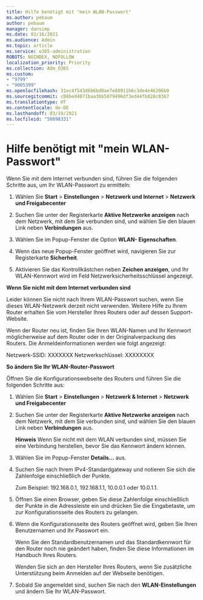 ```yaml
---
title: Hilfe benötigt mit "mein WLAN-Passwort"
ms.author: pebaum
author: pebaum
manager: dansimp
ms.date: 03/16/2021
ms.audience: Admin
ms.topic: article
ms.service: o365-administration
ROBOTS: NOINDEX, NOFOLLOW
localization_priority: Priority
ms.collection: Adm_O365
ms.custom:
- "9799"
- "9005399"
ms.openlocfilehash: 31ec4f543d6b6bd0ae7e88911b6c3de4e46206b0
ms.sourcegitcommit: c08bed4071baa3bb5879496df3ed44fb828c8367
ms.translationtype: HT
ms.contentlocale: de-DE
ms.lasthandoff: 03/19/2021
ms.locfileid: "50898331"
---
```

# <a name="need-help-with-my-wi-fi-password"></a>Hilfe benötigt mit "mein WLAN-Passwort"

Wenn Sie mit dem Internet verbunden sind, führen Sie die folgenden Schritte aus, um Ihr WLAN-Passwort zu ermitteln:

1. Wählen Sie **Start** > **Einstellungen** > **Netzwerk und Internet** > **Netzwerk und Freigabecenter**

1. Suchen Sie unter der Registerkarte **Aktive Netzwerke anzeigen** nach dem Netzwerk, mit dem Sie verbunden sind, und wählen Sie den blauen Link neben **Verbindungen** aus.

1. Wählen Sie im Popup-Fenster die Option **WLAN- Eigenschaften**.

1. Wenn das neue Popup-Fenster geöffnet wird, navigieren Sie zur Registerkarte **Sicherheit**.

1. Aktivieren Sie das Kontrollkästchen neben **Zeichen anzeigen**, und Ihr WLAN-Kennwort wird im Feld Netzwerksicherheitsschlüssel angezeigt.

**Wenn Sie nicht mit dem Internet verbunden sind**

Leider können Sie nicht nach Ihrem WLAN-Passwort suchen, wenn Sie dieses WLAN-Netzwerk derzeit nicht verwenden. Weitere Hilfe zu Ihrem Router erhalten Sie vom Hersteller Ihres Routers oder auf dessen Support-Website.

Wenn der Router neu ist, finden Sie Ihren WLAN-Namen und Ihr Kennwort möglicherweise auf dem Router oder in der Originalverpackung des Routers. Die Anmeldeinformationen werden wie folgt angezeigt:

Netzwerk-SSID: XXXXXXX Netzwerkschlüssel: XXXXXXXX

**So ändern Sie Ihr WLAN-Router-Passwort**

Öffnen Sie die Konfigurationswebseite des Routers und führen Sie die folgenden Schritte aus:

1. Wählen Sie **Start** > **Einstellungen** > **Netzwerk & Internet** > **Netzwerk und Freigabecenter**

1. Suchen Sie unter der Registerkarte **Aktive Netzwerke anzeigen** nach dem Netzwerk, mit dem Sie verbunden sind, und wählen Sie den blauen Link neben **Verbindungen** aus.

    **Hinweis** Wenn Sie nicht mit dem WLAN verbunden sind, müssen Sie eine Verbindung herstellen, bevor Sie das Kennwort ändern können.

1. Wählen Sie im Popup-Fenster **Details...** aus.

1. Suchen Sie nach Ihrem IPv4-Standardgateway und notieren Sie sich die Zahlenfolge einschließlich der Punkte.

    Zum Beispiel: 192.168.0.1, 192.168.1.1, 10.0.0.1 oder 10.0.1.1.

1. Öffnen Sie einen Browser, geben Sie diese Zahlenfolge einschließlich der Punkte in die Adressleiste ein und drücken Sie die Eingabetaste, um zur Konfigurationsseite des Routers zu gelangen.

1. Wenn die Konfigurationsseite des Routers geöffnet wird, geben Sie Ihren Benutzernamen und Ihr Passwort ein.

    Wenn Sie den Standardbenutzernamen und das Standardkennwort für den Router noch nie geändert haben, finden Sie diese Informationen im Handbuch Ihres Routers.

    Wenden Sie sich an den Hersteller Ihres Routers, wenn Sie zusätzliche Unterstützung beim Anmelden auf der Webseite benötigen.

1. Sobald Sie angemeldet sind, suchen Sie nach den **WLAN-Einstellungen** und ändern Sie Ihr WLAN-Passwort.